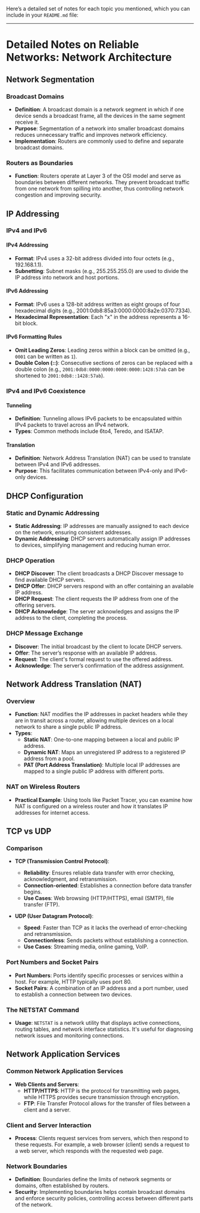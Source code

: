 Here’s a detailed set of notes for each topic you mentioned, which you can include in your `README.md` file:

---

# Detailed Notes on Reliable Networks: Network Architecture

## Network Segmentation

### Broadcast Domains
- **Definition**: A broadcast domain is a network segment in which if one device sends a broadcast frame, all the devices in the same segment receive it.
- **Purpose**: Segmentation of a network into smaller broadcast domains reduces unnecessary traffic and improves network efficiency.
- **Implementation**: Routers are commonly used to define and separate broadcast domains.

### Routers as Boundaries
- **Function**: Routers operate at Layer 3 of the OSI model and serve as boundaries between different networks. They prevent broadcast traffic from one network from spilling into another, thus controlling network congestion and improving security.

## IP Addressing

### IPv4 and IPv6

#### IPv4 Addressing
- **Format**: IPv4 uses a 32-bit address divided into four octets (e.g., 192.168.1.1).
- **Subnetting**: Subnet masks (e.g., 255.255.255.0) are used to divide the IP address into network and host portions.

#### IPv6 Addressing
- **Format**: IPv6 uses a 128-bit address written as eight groups of four hexadecimal digits (e.g., 2001:0db8:85a3:0000:0000:8a2e:0370:7334).
- **Hexadecimal Representation**: Each "x" in the address represents a 16-bit block.
  
#### IPv6 Formatting Rules
- **Omit Leading Zeros**: Leading zeros within a block can be omitted (e.g., `0001` can be written as `1`).
- **Double Colon (::)**: Consecutive sections of zeros can be replaced with a double colon (e.g., `2001:0db8:0000:0000:0000:0000:1428:57ab` can be shortened to `2001:0db8::1428:57ab`).
  
### IPv4 and IPv6 Coexistence

#### Tunneling
- **Definition**: Tunneling allows IPv6 packets to be encapsulated within IPv4 packets to travel across an IPv4 network.
- **Types**: Common methods include 6to4, Teredo, and ISATAP.

#### Translation
- **Definition**: Network Address Translation (NAT) can be used to translate between IPv4 and IPv6 addresses.
- **Purpose**: This facilitates communication between IPv4-only and IPv6-only devices.

## DHCP Configuration

### Static and Dynamic Addressing
- **Static Addressing**: IP addresses are manually assigned to each device on the network, ensuring consistent addresses.
- **Dynamic Addressing**: DHCP servers automatically assign IP addresses to devices, simplifying management and reducing human error.

### DHCP Operation
- **DHCP Discover**: The client broadcasts a DHCP Discover message to find available DHCP servers.
- **DHCP Offer**: DHCP servers respond with an offer containing an available IP address.
- **DHCP Request**: The client requests the IP address from one of the offering servers.
- **DHCP Acknowledge**: The server acknowledges and assigns the IP address to the client, completing the process.

### DHCP Message Exchange
- **Discover**: The initial broadcast by the client to locate DHCP servers.
- **Offer**: The server’s response with an available IP address.
- **Request**: The client's formal request to use the offered address.
- **Acknowledge**: The server’s confirmation of the address assignment.

## Network Address Translation (NAT)

### Overview
- **Function**: NAT modifies the IP addresses in packet headers while they are in transit across a router, allowing multiple devices on a local network to share a single public IP address.
- **Types**:
  - **Static NAT**: One-to-one mapping between a local and public IP address.
  - **Dynamic NAT**: Maps an unregistered IP address to a registered IP address from a pool.
  - **PAT (Port Address Translation)**: Multiple local IP addresses are mapped to a single public IP address with different ports.

### NAT on Wireless Routers
- **Practical Example**: Using tools like Packet Tracer, you can examine how NAT is configured on a wireless router and how it translates IP addresses for internet access.

## TCP vs UDP

### Comparison
- **TCP (Transmission Control Protocol)**:
  - **Reliability**: Ensures reliable data transfer with error checking, acknowledgment, and retransmission.
  - **Connection-oriented**: Establishes a connection before data transfer begins.
  - **Use Cases**: Web browsing (HTTP/HTTPS), email (SMTP), file transfer (FTP).

- **UDP (User Datagram Protocol)**:
  - **Speed**: Faster than TCP as it lacks the overhead of error-checking and retransmission.
  - **Connectionless**: Sends packets without establishing a connection.
  - **Use Cases**: Streaming media, online gaming, VoIP.

### Port Numbers and Socket Pairs
- **Port Numbers**: Ports identify specific processes or services within a host. For example, HTTP typically uses port 80.
- **Socket Pairs**: A combination of an IP address and a port number, used to establish a connection between two devices.

### The NETSTAT Command
- **Usage**: `NETSTAT` is a network utility that displays active connections, routing tables, and network interface statistics. It's useful for diagnosing network issues and monitoring connections.

## Network Application Services

### Common Network Application Services
- **Web Clients and Servers**:
  - **HTTP/HTTPS**: HTTP is the protocol for transmitting web pages, while HTTPS provides secure transmission through encryption.
  - **FTP**: File Transfer Protocol allows for the transfer of files between a client and a server.
  
### Client and Server Interaction
- **Process**: Clients request services from servers, which then respond to these requests. For example, a web browser (client) sends a request to a web server, which responds with the requested web page.

### Network Boundaries
- **Definition**: Boundaries define the limits of network segments or domains, often established by routers.
- **Security**: Implementing boundaries helps contain broadcast domains and enforce security policies, controlling access between different parts of the network.

